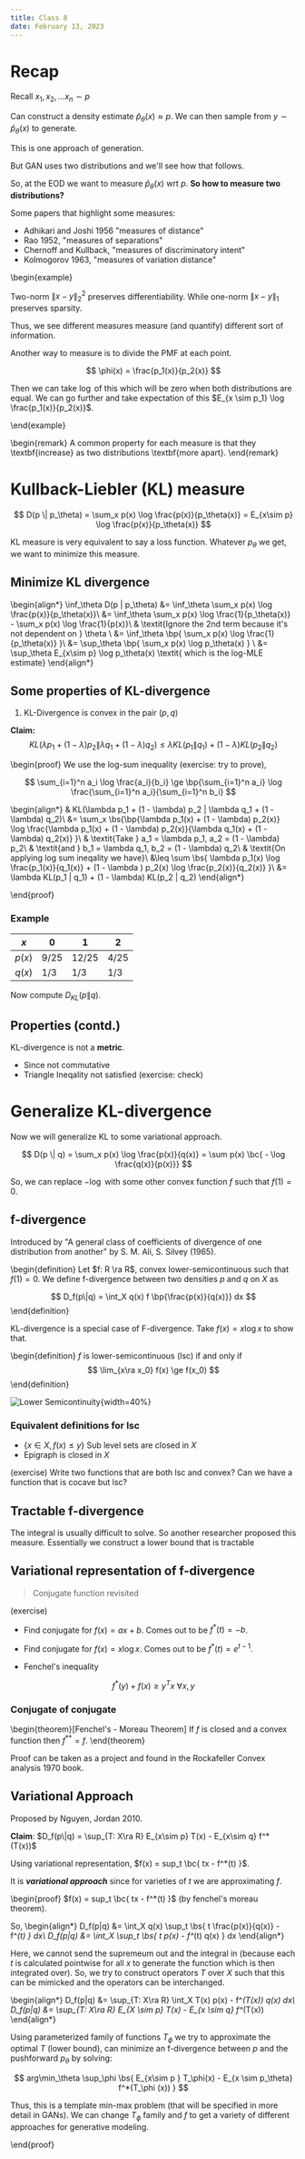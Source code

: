 ```yaml
---
title: Class 8
date: February 13, 2023
---
```


# Recap

Recall $x_1, x_2, \ldots x_n \sim p$ 

Can construct a density estimate $\hat{p}_\theta(x) \approx p$.
We can then sample from $y \sim \hat{p}_\theta (x)$ to generate.

This is one approach of generation.

But GAN uses two distributions and we'll see how that follows.

So, at the EOD we want to measure $\hat{p}_\theta(x)$ wrt $p$. **So how to measure two distributions?**

Some papers that highlight some measures:

- Adhikari and Joshi 1956 "measures of distance"
- Rao 1952, "measures of separations"
- Chernoff and Kullback, "measures of discriminatory intent"
- Kolmogorov 1963, "measures of variation distance"

\begin{example}
  
  Two-norm $\| x - y\|^2_2$ preserves differentiability. While one-norm $\|x - y\|_1$ preserves sparsity.

  Thus, we see different measures measure (and quantify) different sort of information.

  Another way to measure is to divide the PMF at each point.

  $$
  \phi(x) = \frac{p_1(x)}{p_2(x)} 
  $$ 

  Then we can take $\log$ of this which will be zero when both distributions are equal.
  We can go further and take expectation of this $E_{x \sim p_1} \log \frac{p_1(x)}{p_2(x)}$.

\end{example}

\begin{remark}
 A common property for each measure is that they \textbf{increase} as two distributions \textbf{more apart}.
\end{remark}

# Kullback-Liebler (KL) measure

$$
D(p \| p_\theta) = \sum_x p(x) \log \frac{p(x)}{p_\theta(x)} = E_{x\sim p} \log \frac{p(x)}{p_\theta(x)}
$$ 

KL measure is very equivalent to say a loss function. Whatever $p_\theta$ we get, we want to minimize this measure.

## Minimize KL divergence

\begin{align*}
  \inf_\theta D(p \| p_\theta) &= \inf_\theta \sum_x p(x) \log \frac{p(x)}{p_\theta(x)}\\
  &= \inf_\theta \sum_x p(x) \log \frac{1}{p_\theta(x)} - \sum_x p(x) \log \frac{1}{p(x)}\\
  & \textit{Ignore the 2nd term because it's not dependent on } \theta \\
  &= \inf_\theta \bp{ \sum_x p(x) \log \frac{1}{p_\theta(x)} }\\
  &= \sup_\theta \bp{ \sum_x p(x) \log p_\theta(x) } \\
  &= \sup_\theta E_{x\sim p} \log p_\theta(x) \textit{ which is the log-MLE estimate}
\end{align*}

## Some properties of KL-divergence

1. KL-Divergence is convex in the pair $(p,q)$

**Claim:**
  $$
  KL(\lambda p_1 + (1 - \lambda) p_2 \| \lambda q_1 + (1 - \lambda) q_2) 
  \leq \lambda KL(p_1 \| q_1) + (1 - \lambda) KL(p_2 \| q_2) 
  $$ 

\begin{proof}
  We use the log-sum inequality (exercise: try to prove),

  $$
  \sum_{i=1}^n a_i \log \frac{a_i}{b_i} \ge \bp{\sum_{i=1}^n a_i} \log \frac{\sum_{i=1}^n a_i}{\sum_{i=1}^n b_i}
  $$ 

  \begin{align*}
      & KL(\lambda p_1 + (1 - \lambda) p_2 \| \lambda q_1 + (1 - \lambda) q_2)\\
      &= \sum_x \bs{\bp{\lambda p_1(x) + (1 - \lambda) p_2(x)} \log \frac{\lambda p_1(x) + (1 - \lambda) p_2(x)}{\lambda q_1(x) + (1 - \lambda) q_2(x)}  }\\
      & \textit{Take } a_1 = \lambda p_1, a_2 = (1 - \lambda) p_2\\
      & \textit{and } b_1 = \lambda q_1, b_2 = (1 - \lambda) q_2\\
      & \textit{On applying log sum ineqality we have}\\
      &\leq \sum \bs{ \lambda p_1(x) \log \frac{p_1(x)}{q_1(x)} + (1 - \lambda ) p_2(x) \log \frac{p_2(x)}{q_2(x)} }\\
      &= \lambda KL(p_1 \| q_1) + (1 - \lambda) KL(p_2 \| q_2) 
  \end{align*}

\end{proof}

### Example

|$x$|0|1|2|
|-|-|-|-|
|$p(x)$|$9/25$|$12/25$|$4/25$|
|$q(x)$|$1/3$|$1/3$|$1/3$|

Now compute $D_{KL} (p\|q)$.

## Properties (contd.)

KL-divergence is not a **metric**.

- Since not commutative
- Triangle Ineqality not satisfied (exercise: check)

# Generalize KL-divergence

Now we will generalize KL to some variational approach.

$$
D(p \| q) = \sum_x p(x) \log \frac{p(x)}{q(x)} = \sum p(x)  \bc{ - \log \frac{q(x)}{p(x)}}
$$ 

So, we can replace $- \log$ with some other convex function $f$ such that $f(1) = 0$.

## f-divergence

Introduced by "A general class of coefficients of divergence of one distribution from another" by S. M. Ali, S. Silvey (1965).

\begin{definition}
  Let $f: R \ra R$, convex lower-semicontinuous such that $f(1) = 0$. We define f-divergence between two densities $p$ and $q$ on $X$ as 

  $$
  D_f(p\|q) = \int_X q(x) f \bp{\frac{p(x)}{q(x)}} dx 
  $$ 
\end{definition}

KL-divergence is a special case of F-divergence. Take $f(x) = x \log x$ to show that.

\begin{definition}
   $f$ is lower-semicontinuous (lsc) if and only if 
  $$
  \lim_{x\ra x_0} f(x) \ge f(x_0)
  $$ 
\end{definition}

![Lower Semicontinuity](https://upload.wikimedia.org/wikipedia/commons/thumb/b/b0/Lower_semi.svg/1024px-Lower_semi.svg.png){width=40%}

### Equivalent definitions for lsc

- $\{x \in X, f(x) \le y\}$ Sub level sets are closed in $X$ 
- Epigraph is closed in $X$ 

(exercise) Write two functions that are both lsc and convex? Can we have a function that is cocave but lsc?

## Tractable f-divergence

The integral is usually difficult to solve. So another researcher proposed this measure. Essentially we construct a lower bound that is tractable

## Variational representation of f-divergence

> Conjugate function revisited

(exercise)

- Find conjugate for $f(x) = ax+ b$. Comes out to be $f^*(t) = -b$.
- Find conjugate for $f(x) = x \log x$. Comes out to be $f^*(t) = e^{t-1}$.

- Fenchel's inequality

$$
f^*(y) + f(x) \ge y^T x \ \forall x,y
$$ 

### Conjugate of conjugate

\begin{theorem}[Fenchel's - Moreau Theorem]
If $f$ is closed and a convex function then $f^{**} = f$. 
\end{theorem}

Proof can be taken as a project and found in the Rockafeller Convex analysis 1970 book.

## Variational Approach

Proposed by Nguyen, Jordan 2010.

**Claim**: $D_f(p\|q) = \sup_{T: X\ra R} E_{x\sim p} T(x) - E_{x\sim q} f^*(T(x))$ 

Using variational representation, $f(x) = sup_t \bc{ tx - f^*(t) }$.

It is ***variational approach*** since for varieties of $t$ we are approximating $f$.

\begin{proof}
  $f(x) = sup_t \bc{ tx - f^*(t) }$ (by fenchel's moreau theorem).

  So,
  \begin{align*}
    D_f(p\|q) &= \int_X q(x) \sup_t \bs{ t \frac{p(x)}{q(x)} - f^*(t)  } dx\\
    D_f(p\|q) &= \int_X \sup_t \bs{ t p(x) - f^*(t)  q(x) } dx
  \end{align*}

  Here, we cannot send the supremeum out and the integral in (because each $t$ is calculated pointwise for all $x$ to generate the function which is then integrated over). So, we try to construct operators $T$ over $X$ such that this can be mimicked and the operators can be interchanged.

\begin{align*}
  D_f(p\|q) &= \sup_{T: X\ra R} \int_X T(x) p(x) - f^*(T(x)) q(x) dx\\
  D_f(p\|q) &= \sup_{T: X\ra R} E_{X \sim p} T(x)  - E_{x \sim q} f^*(T(x))
\end{align*}

Using parameterized family of functions $T_\phi$ we try to approximate the optimal $T$ (lower bound), can minimize an f-divergence between $p$ and the pushforward $p_\theta$ by solving:

$$
arg\min_\theta \sup_\phi \bs{ E_{x\sim p } T_\phi(x) - E_{x \sim p_\theta} f^*(T_\phi (x)) } 
$$

Thus, this is a template min-max problem (that will be specified in more detail in GANs). We can change $T_\phi$ family and $f$ to get a variety of different approaches for generative modeling.
 
\end{proof}

